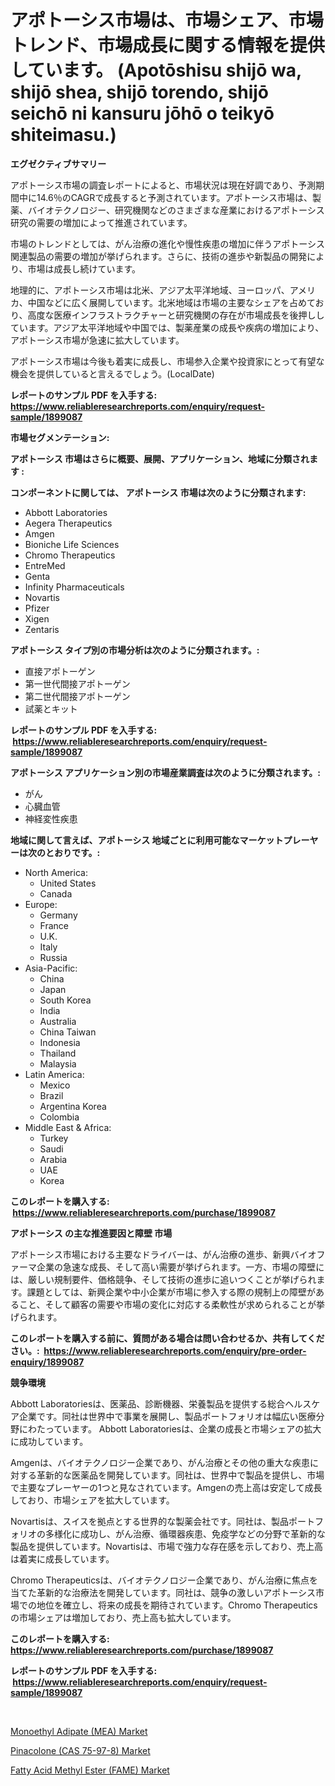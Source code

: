 <p><h1>アポトーシス市場は、市場シェア、市場トレンド、市場成長に関する情報を提供しています。 (Apotōshisu shijō wa, shijō shea, shijō torendo, shijō seichō ni kansuru jōhō o teikyō shiteimasu.)</h1></p><p><strong>エグゼクティブサマリー</strong></p>
<p><p>アポトーシス市場の調査レポートによると、市場状況は現在好調であり、予測期間中に14.6％のCAGRで成長すると予測されています。アポトーシス市場は、製薬、バイオテクノロジー、研究機関などのさまざまな産業におけるアポトーシス研究の需要の増加によって推進されています。</p><p>市場のトレンドとしては、がん治療の進化や慢性疾患の増加に伴うアポトーシス関連製品の需要の増加が挙げられます。さらに、技術の進歩や新製品の開発により、市場は成長し続けています。</p><p>地理的に、アポトーシス市場は北米、アジア太平洋地域、ヨーロッパ、アメリカ、中国などに広く展開しています。北米地域は市場の主要なシェアを占めており、高度な医療インフラストラクチャーと研究機関の存在が市場成長を後押ししています。アジア太平洋地域や中国では、製薬産業の成長や疾病の増加により、アポトーシス市場が急速に拡大しています。</p><p>アポトーシス市場は今後も着実に成長し、市場参入企業や投資家にとって有望な機会を提供していると言えるでしょう。(LocalDate)</p></p>
<p><strong>レポートのサンプル PDF を入手する: <a href="https://www.reliableresearchreports.com/enquiry/request-sample/1899087">https://www.reliableresearchreports.com/enquiry/request-sample/1899087</a></strong></p>
<p><strong>市場セグメンテーション:</strong></p>
<p><strong> アポトーシス 市場はさらに概要、展開、アプリケーション、地域に分類されます :</strong></p>
<p><strong>コンポーネントに関しては、 アポトーシス 市場は次のように分類されます: &nbsp;</strong></p>
<p><ul><li>Abbott Laboratories</li><li>Aegera Therapeutics</li><li>Amgen</li><li>Bioniche Life Sciences</li><li>Chromo Therapeutics</li><li>EntreMed</li><li>Genta</li><li>Infinity Pharmaceuticals</li><li>Novartis</li><li>Pfizer</li><li>Xigen</li><li>Zentaris</li></ul></p>
<p><strong> アポトーシス タイプ別の市場分析は次のように分類されます。:</strong></p>
<p><ul><li>直接アポトーゲン</li><li>第一世代間接アポトーゲン</li><li>第二世代間接アポトーゲン</li><li>試薬とキット</li></ul></p>
<p><strong>レポートのサンプル PDF を入手する: &nbsp;<a href="https://www.reliableresearchreports.com/enquiry/request-sample/1899087">https://www.reliableresearchreports.com/enquiry/request-sample/1899087</a></strong></p>
<p><strong> アポトーシス アプリケーション別の市場産業調査は次のように分類されます。:</strong></p>
<p><ul><li>がん</li><li>心臓血管</li><li>神経変性疾患</li></ul></p>
<p><strong>地域に関して言えば、アポトーシス 地域ごとに利用可能なマーケットプレーヤーは次のとおりです。:</strong></p>
<p><ul>
    <li>
        North America:
        <ul>
            <li>United States</li>
            <li>Canada</li>
        </ul>
    </li>
    <li>
        Europe:
        <ul>
            <li>Germany</li>
            <li>France</li>
            <li>U.K.</li>
            <li>Italy</li>
            <li>Russia</li>
        </ul>
    </li>
    <li>
        Asia-Pacific:
        <ul>
            <li>China</li>
            <li>Japan</li>
            <li>South Korea</li>
            <li>India</li>
            <li>Australia</li>
            <li>China Taiwan</li>
            <li>Indonesia</li>
            <li>Thailand</li>
            <li>Malaysia</li>
        </ul>
    </li>
    <li>
        Latin America:
        <ul>
            <li>Mexico</li>
            <li>Brazil</li>
            <li>Argentina Korea</li>
            <li>Colombia</li>
        </ul>
    </li>
    <li>
        Middle East & Africa:
        <ul>
            <li>Turkey</li>
            <li>Saudi</li>
            <li>Arabia</li>
            <li>UAE</li>
            <li>Korea</li>
        </ul>
    </li>
    </ul></p>
<p><strong>このレポートを購入する: &nbsp;<a href="https://www.reliableresearchreports.com/purchase/1899087">https://www.reliableresearchreports.com/purchase/1899087</a></strong></p>
<p><strong>アポトーシス の主な推進要因と障壁 市場</strong></p>
<p><p>アポトーシス市場における主要なドライバーは、がん治療の進歩、新興バイオファーマ企業の急速な成長、そして高い需要が挙げられます。一方、市場の障壁には、厳しい規制要件、価格競争、そして技術の進歩に追いつくことが挙げられます。課題としては、新興企業や中小企業が市場に参入する際の規制上の障壁があること、そして顧客の需要や市場の変化に対応する柔軟性が求められることが挙げられます。</p></p>
<p><strong>このレポートを購入する前に、質問がある場合は問い合わせるか、共有してください。:&nbsp; <a href="https://www.reliableresearchreports.com/enquiry/pre-order-enquiry/1899087">https://www.reliableresearchreports.com/enquiry/pre-order-enquiry/1899087</a></strong></p>
<p><strong>競争環境</strong></p>
<p><p>Abbott Laboratoriesは、医薬品、診断機器、栄養製品を提供する総合ヘルスケア企業です。同社は世界中で事業を展開し、製品ポートフォリオは幅広い医療分野にわたっています。 Abbott Laboratoriesは、企業の成長と市場シェアの拡大に成功しています。</p><p>Amgenは、バイオテクノロジー企業であり、がん治療とその他の重大な疾患に対する革新的な医薬品を開発しています。同社は、世界中で製品を提供し、市場で主要なプレーヤーの1つと見なされています。Amgenの売上高は安定して成長しており、市場シェアを拡大しています。</p><p>Novartisは、スイスを拠点とする世界的な製薬会社です。同社は、製品ポートフォリオの多様化に成功し、がん治療、循環器疾患、免疫学などの分野で革新的な製品を提供しています。Novartisは、市場で強力な存在感を示しており、売上高は着実に成長しています。</p><p>Chromo Therapeuticsは、バイオテクノロジー企業であり、がん治療に焦点を当てた革新的な治療法を開発しています。同社は、競争の激しいアポトーシス市場での地位を確立し、将来の成長を期待されています。Chromo Therapeuticsの市場シェアは増加しており、売上高も拡大しています。</p></p>
<p><strong>このレポートを購入する: &nbsp; <a href="https://www.reliableresearchreports.com/purchase/1899087">https://www.reliableresearchreports.com/purchase/1899087</a></strong></p>
<p><strong>レポートのサンプル PDF を入手する: &nbsp;<a href="https://www.reliableresearchreports.com/enquiry/request-sample/1899087">https://www.reliableresearchreports.com/enquiry/request-sample/1899087</a></strong><strong></strong></p>
<p>&nbsp;</p>
<p><p><a href="https://github.com/arionmp/Market-Research-Report-List-2/blob/main/monoethyl-adipate-mea-market.md">Monoethyl Adipate (MEA) Market</a></p><p><a href="https://github.com/pgtimber/Market-Research-Report-List-1/blob/main/pinacolone-cas-75-97-8-market.md">Pinacolone (CAS 75-97-8) Market</a></p><p><a href="https://github.com/markusgodoy/Market-Research-Report-List-2/blob/main/fatty-acid-methyl-ester-fame-market.md">Fatty Acid Methyl Ester (FAME) Market</a></p></p>